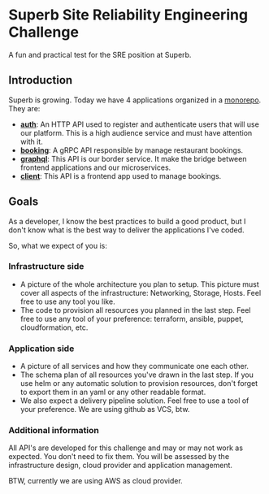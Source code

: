 # Superb Site Reliability Engineering Challenge

A fun and practical test for the SRE position at Superb.

## Introduction

Superb is growing. Today we have 4 applications organized in a [monorepo](https://en.wikipedia.org/wiki/Monorepo). They are:

- **[auth](./auth/)**: An HTTP API used to register and authenticate users that will use our platform. This is a high audience service and must have attention with it.
- **[booking](./booking/)**: A gRPC API responsible by manage restaurant bookings.
- **[graphql](./graphql/)**: This API is our border service. It make the bridge between frontend applications and our microservices.
- **[client](./client/)**: This API is a frontend app used to manage bookings.

## Goals

As a developer, I know the best practices to build a good product, but I don't know what is the best way to deliver the applications I've coded.

So, what we expect of you is:

### Infrastructure side

- A picture of the whole architecture you plan to setup. This picture must cover all aspects of the infrastructure: Networking, Storage, Hosts. Feel free to use any tool you like.
- The code to provision all resources you planned in the last step. Feel free to use any tool of your preference: terraform, ansible, puppet, cloudformation, etc.

### Application side

- A picture of all services and how they communicate one each other. 
- The schema plan of all resources you've drawn in the last step. If you use helm or any automatic solution to provision resources, don't forget to export them in an yaml or any other readable format.
- We also expect a delivery pipeline solution. Feel free to use a tool of your preference. We are using github as VCS, btw.

### Additional information

All API's are developed for this challenge and may or may not work as expected. You don't need to fix them. You will be assessed by the infrastructure design, cloud provider and application management.

BTW, currently we are using AWS as cloud provider. 
